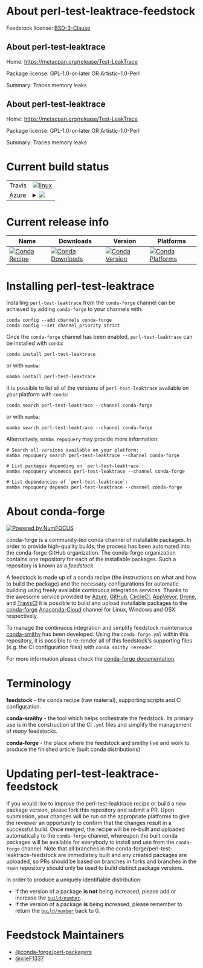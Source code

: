 About perl-test-leaktrace-feedstock
===================================

Feedstock license: [BSD-3-Clause](https://github.com/conda-forge/perl-test-leaktrace-feedstock/blob/main/LICENSE.txt)


About perl-test-leaktrace
-------------------------

Home: https://metacpan.org/release/Test-LeakTrace

Package license: GPL-1.0-or-later OR Artistic-1.0-Perl

Summary: Traces memory leaks

About perl-test-leaktrace
-------------------------

Home: https://metacpan.org/release/Test-LeakTrace

Package license: GPL-1.0-or-later OR Artistic-1.0-Perl

Summary: Traces memory leaks

Current build status
====================


<table><tr>
    <td>Travis</td>
    <td>
      <a href="https://app.travis-ci.com/conda-forge/perl-test-leaktrace-feedstock">
        <img alt="linux" src="https://img.shields.io/travis/com/conda-forge/perl-test-leaktrace-feedstock/main.svg?label=Linux">
      </a>
    </td>
  </tr>
    
  <tr>
    <td>Azure</td>
    <td>
      <details>
        <summary>
          <a href="https://dev.azure.com/conda-forge/feedstock-builds/_build/latest?definitionId=18076&branchName=main">
            <img src="https://dev.azure.com/conda-forge/feedstock-builds/_apis/build/status/perl-test-leaktrace-feedstock?branchName=main">
          </a>
        </summary>
        <table>
          <thead><tr><th>Variant</th><th>Status</th></tr></thead>
          <tbody><tr>
              <td>linux_64</td>
              <td>
                <a href="https://dev.azure.com/conda-forge/feedstock-builds/_build/latest?definitionId=18076&branchName=main">
                  <img src="https://dev.azure.com/conda-forge/feedstock-builds/_apis/build/status/perl-test-leaktrace-feedstock?branchName=main&jobName=linux&configuration=linux%20linux_64_" alt="variant">
                </a>
              </td>
            </tr><tr>
              <td>linux_aarch64</td>
              <td>
                <a href="https://dev.azure.com/conda-forge/feedstock-builds/_build/latest?definitionId=18076&branchName=main">
                  <img src="https://dev.azure.com/conda-forge/feedstock-builds/_apis/build/status/perl-test-leaktrace-feedstock?branchName=main&jobName=linux&configuration=linux%20linux_aarch64_" alt="variant">
                </a>
              </td>
            </tr><tr>
              <td>linux_ppc64le</td>
              <td>
                <a href="https://dev.azure.com/conda-forge/feedstock-builds/_build/latest?definitionId=18076&branchName=main">
                  <img src="https://dev.azure.com/conda-forge/feedstock-builds/_apis/build/status/perl-test-leaktrace-feedstock?branchName=main&jobName=linux&configuration=linux%20linux_ppc64le_" alt="variant">
                </a>
              </td>
            </tr><tr>
              <td>osx_64</td>
              <td>
                <a href="https://dev.azure.com/conda-forge/feedstock-builds/_build/latest?definitionId=18076&branchName=main">
                  <img src="https://dev.azure.com/conda-forge/feedstock-builds/_apis/build/status/perl-test-leaktrace-feedstock?branchName=main&jobName=osx&configuration=osx%20osx_64_" alt="variant">
                </a>
              </td>
            </tr>
          </tbody>
        </table>
      </details>
    </td>
  </tr>
</table>

Current release info
====================

| Name | Downloads | Version | Platforms |
| --- | --- | --- | --- |
| [![Conda Recipe](https://img.shields.io/badge/recipe-perl--test--leaktrace-green.svg)](https://anaconda.org/conda-forge/perl-test-leaktrace) | [![Conda Downloads](https://img.shields.io/conda/dn/conda-forge/perl-test-leaktrace.svg)](https://anaconda.org/conda-forge/perl-test-leaktrace) | [![Conda Version](https://img.shields.io/conda/vn/conda-forge/perl-test-leaktrace.svg)](https://anaconda.org/conda-forge/perl-test-leaktrace) | [![Conda Platforms](https://img.shields.io/conda/pn/conda-forge/perl-test-leaktrace.svg)](https://anaconda.org/conda-forge/perl-test-leaktrace) |

Installing perl-test-leaktrace
==============================

Installing `perl-test-leaktrace` from the `conda-forge` channel can be achieved by adding `conda-forge` to your channels with:

```
conda config --add channels conda-forge
conda config --set channel_priority strict
```

Once the `conda-forge` channel has been enabled, `perl-test-leaktrace` can be installed with `conda`:

```
conda install perl-test-leaktrace
```

or with `mamba`:

```
mamba install perl-test-leaktrace
```

It is possible to list all of the versions of `perl-test-leaktrace` available on your platform with `conda`:

```
conda search perl-test-leaktrace --channel conda-forge
```

or with `mamba`:

```
mamba search perl-test-leaktrace --channel conda-forge
```

Alternatively, `mamba repoquery` may provide more information:

```
# Search all versions available on your platform:
mamba repoquery search perl-test-leaktrace --channel conda-forge

# List packages depending on `perl-test-leaktrace`:
mamba repoquery whoneeds perl-test-leaktrace --channel conda-forge

# List dependencies of `perl-test-leaktrace`:
mamba repoquery depends perl-test-leaktrace --channel conda-forge
```


About conda-forge
=================

[![Powered by
NumFOCUS](https://img.shields.io/badge/powered%20by-NumFOCUS-orange.svg?style=flat&colorA=E1523D&colorB=007D8A)](https://numfocus.org)

conda-forge is a community-led conda channel of installable packages.
In order to provide high-quality builds, the process has been automated into the
conda-forge GitHub organization. The conda-forge organization contains one repository
for each of the installable packages. Such a repository is known as a *feedstock*.

A feedstock is made up of a conda recipe (the instructions on what and how to build
the package) and the necessary configurations for automatic building using freely
available continuous integration services. Thanks to the awesome service provided by
[Azure](https://azure.microsoft.com/en-us/services/devops/), [GitHub](https://github.com/),
[CircleCI](https://circleci.com/), [AppVeyor](https://www.appveyor.com/),
[Drone](https://cloud.drone.io/welcome), and [TravisCI](https://travis-ci.com/)
it is possible to build and upload installable packages to the
[conda-forge](https://anaconda.org/conda-forge) [Anaconda-Cloud](https://anaconda.org/)
channel for Linux, Windows and OSX respectively.

To manage the continuous integration and simplify feedstock maintenance
[conda-smithy](https://github.com/conda-forge/conda-smithy) has been developed.
Using the ``conda-forge.yml`` within this repository, it is possible to re-render all of
this feedstock's supporting files (e.g. the CI configuration files) with ``conda smithy rerender``.

For more information please check the [conda-forge documentation](https://conda-forge.org/docs/).

Terminology
===========

**feedstock** - the conda recipe (raw material), supporting scripts and CI configuration.

**conda-smithy** - the tool which helps orchestrate the feedstock.
                   Its primary use is in the construction of the CI ``.yml`` files
                   and simplify the management of *many* feedstocks.

**conda-forge** - the place where the feedstock and smithy live and work to
                  produce the finished article (built conda distributions)


Updating perl-test-leaktrace-feedstock
======================================

If you would like to improve the perl-test-leaktrace recipe or build a new
package version, please fork this repository and submit a PR. Upon submission,
your changes will be run on the appropriate platforms to give the reviewer an
opportunity to confirm that the changes result in a successful build. Once
merged, the recipe will be re-built and uploaded automatically to the
`conda-forge` channel, whereupon the built conda packages will be available for
everybody to install and use from the `conda-forge` channel.
Note that all branches in the conda-forge/perl-test-leaktrace-feedstock are
immediately built and any created packages are uploaded, so PRs should be based
on branches in forks and branches in the main repository should only be used to
build distinct package versions.

In order to produce a uniquely identifiable distribution:
 * If the version of a package **is not** being increased, please add or increase
   the [``build/number``](https://docs.conda.io/projects/conda-build/en/latest/resources/define-metadata.html#build-number-and-string).
 * If the version of a package **is** being increased, please remember to return
   the [``build/number``](https://docs.conda.io/projects/conda-build/en/latest/resources/define-metadata.html#build-number-and-string)
   back to 0.

Feedstock Maintainers
=====================

* [@conda-forge/perl-packagers](https://github.com/conda-forge/perl-packagers/)
* [@xileF1337](https://github.com/xileF1337/)

